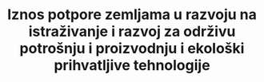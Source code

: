 ---
title: >-
  Iznos potpore zemljama u razvoju na istraživanje i razvoj za održivu potrošnju i proizvodnju i ekološki prihvatljive tehnologije
permalink: /12-a-1/
sdg_goal: 12
layout: indicator
indicator: 12.a.1
indicator_variable: null
graph: null
graph_type_description: null
graph_status_notes: unk
variable_description: null
variable_notes: null
un_designated_tier: '3'
un_custodial_agency: "Under  discussion  among  agencies  (OECD,  UNEP,  UNESCO-UIS,  World  Bank)"
target_id: 12.a
has_metadata: false
goal_meta_link: 'http://unstats.un.org/sdgs/files/metadata-compilation/Metadata-Goal-12.pdf'
goal_meta_link_page: 12
indicator_name: >-
  Iznos potpore zemljama u razvoju na istraživanje i razvoj za održivu potrošnju i proizvodnju i ekološki prihvatljive tehnologije
target: >-
  Potpora zemljama u razvoju kako bi ojačale svoje znanstvene i tehnološke kapacitete za kretanje prema održivijim obrascima potrošnje i proizvodnje.
source_title: null
source_notes: null
published: true  

---